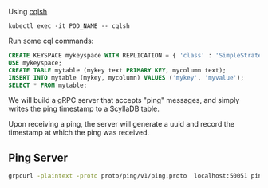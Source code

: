 Using [cqlsh]()

```
kubectl exec -it POD_NAME -- cqlsh 
```

Run some cql commands:

```sql
CREATE KEYSPACE mykeyspace WITH REPLICATION = { 'class' : 'SimpleStrategy', 'replication_factor' : 1 };
USE mykeyspace;
CREATE TABLE mytable (mykey text PRIMARY KEY, mycolumn text);
INSERT INTO mytable (mykey, mycolumn) VALUES ('mykey', 'myvalue');
SELECT * FROM mytable;
```

We will build a gRPC server that accepts "ping" messages, and simply writes the ping timestamp to a ScyllaDB table.

Upon receiving a ping, the server will generate a uuid and record the timestamp at which the ping was received.

## Ping Server

```bash
grpcurl -plaintext -proto proto/ping/v1/ping.proto  localhost:50051 ping.v1.PingService/Ping
```